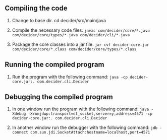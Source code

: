 ## Compiling the code
1. Change to base dir.
    cd decider/src/main/java

2. Compile the necessary code files.
`javac com/decider/core/*.java com/decider/core/types/*.java com/decider/cli/*.java`

3. Package the core classes into a jar file.
`jar cvf decider-core.jar com/decider/core/*.class com/decider/core/types/*.class`

## Running the compiled program
1. Run the program with the following command:
`java -cp decider-core.jar:. com.decider.cli.Decider`

## Debugging the compiled program
1. In one window run the program with the following command:
`java -Xdebug -Xrunjdwp:transport=dt_socket,server=y,address=4571 -cp decider-core.jar:. com.decider.cli.Decider`

2. In another window run the debugger with the following command:
`jdb -connect com.sun.jdi.SocketAttach:hostname=localhost,port=4571`
